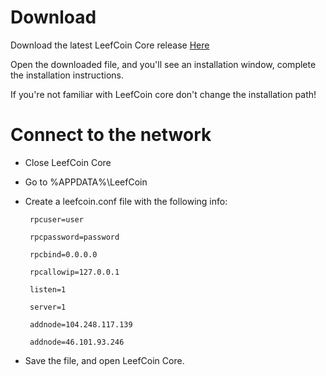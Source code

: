 # Download

Download the latest LeefCoin Core release [Here](https://github.com/LeefCoin/LeefCoin/releases/download/1.0/LeefCoinWindows.exe)

Open the downloaded file, and you'll see an installation window, complete the installation instructions.

If you're not familiar with LeefCoin core don't change the installation path!

# Connect to the network

* Close LeefCoin Core
* Go to %APPDATA%\LeefCoin
* Create a leefcoin.conf file with the following info:


       rpcuser=user

       rpcpassword=password

       rpcbind=0.0.0.0

       rpcallowip=127.0.0.1

       listen=1

       server=1
       
       addnode=104.248.117.139
       
       addnode=46.101.93.246


* Save the file, and open LeefCoin Core.
